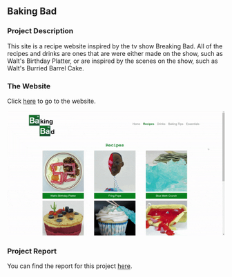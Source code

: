 ## Baking Bad 

### Project Description

This site is a recipe website inspired by the tv show Breaking Bad. All of the recipes and drinks are ones that are were either made on the show, such as Walt's Birthday Platter, or are inspired by the scenes on the show, such as Walt's Burried Barrel Cake. 

### The Website

Click [here](http://igor.gold.ac.uk/~ypaks001/BakingBad/) to go to the website.

<img src="images/bakingBad.gif"/>

### Project Report 

You can find the report for this project [here](http://igor.gold.ac.uk/~ypaks001/BakingBad/report.html).
